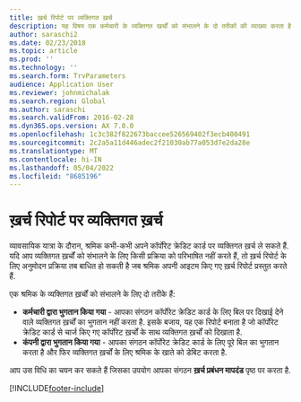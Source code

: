 ```yaml
---
title: ख़र्च रिपोर्ट पर व्यक्तिगत ख़र्च
description: यह विषय एक कर्मचारी के व्यक्तिगत खर्चों को संभालने के दो तरीकों की व्याख्या करता है Microsoft Dynamics 365 वित्त।
author: saraschi2
ms.date: 02/23/2018
ms.topic: article
ms.prod: ''
ms.technology: ''
ms.search.form: TrvParameters
audience: Application User
ms.reviewer: johnmichalak
ms.search.region: Global
ms.author: saraschi
ms.search.validFrom: 2016-02-28
ms.dyn365.ops.version: AX 7.0.0
ms.openlocfilehash: 1c3c382f822673baccee526569402f3ecb400491
ms.sourcegitcommit: 2c2a5a11d446adec2f21030ab77a053d7e2da28e
ms.translationtype: MT
ms.contentlocale: hi-IN
ms.lasthandoff: 05/04/2022
ms.locfileid: "8685196"
---
```

# <a name="personal-expenses-on-an-expense-report"></a>ख़र्च रिपोर्ट पर व्यक्तिगत ख़र्च

व्यावसायिक यात्रा के दौरान, श्रमिक कभी-कभी अपने कॉर्पोरेट क्रेडिट कार्ड पर व्यक्तिगत ख़र्च ले सकते हैं. यदि आप व्यक्तिगत ख़र्चों को संभालने के लिए किसी प्रक्रिया को परिभाषित नहीं करते हैं, तो ख़र्च रिपोर्ट के लिए अनुमोदन प्रक्रिया तब बाधित हो सकती है जब श्रमिक अपनी आइटम किए गए ख़र्च रिपोर्ट प्रस्तुत करते हैं. 

एक श्रमिक के व्यक्तिगत ख़र्चों को संभालने के लिए दो तरीके हैं:

- **कर्मचारी द्वारा भुगतान किया गया** - आपका संगठन कॉर्पोरेट क्रेडिट कार्ड के लिए बिल पर दिखाई देने वाले व्यक्तिगत ख़र्चों का भुगतान नहीं करता है. इसके बजाय, यह एक रिपोर्ट बनाता है जो कॉर्पोरेट क्रेडिट कार्ड से चार्ज किए गए कॉर्पोरेट ख़र्चों के साथ व्यक्तिगत ख़र्चों को दिखाता है.
- **कंपनी द्वारा भुगतान किया गया** - आपका संगठन कॉर्पोरेट क्रेडिट कार्ड के लिए पूरे बिल का भुगतान करता है और फिर व्यक्तिगत ख़र्चों के लिए श्रमिक के खाते को डेबिट करता है.

आप उस विधि का चयन कर सकते हैं जिसका उपयोग आपका संगठन **ख़र्च प्रबंधन मापदंड** पृष्ठ पर करता है.


[!INCLUDE[footer-include](../includes/footer-banner.md)]